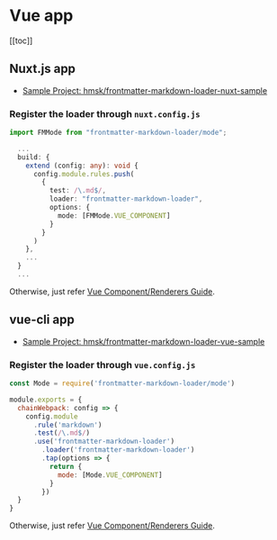 # Vue app

[[toc]]

## Nuxt.js app

- [Sample Project: hmsk/frontmatter-markdown-loader-nuxt-sample](https://github.com/hmsk/frontmatter-markdown-loader-nuxt-sample)

### Register the loader through `nuxt.config.js`

```ts
import FMMode from "frontmatter-markdown-loader/mode";

  ...
  build: {
    extend (config: any): void {
      config.module.rules.push(
        {
          test: /\.md$/,
          loader: "frontmatter-markdown-loader",
          options: {
            mode: [FMMode.VUE_COMPONENT]
          }
        }
      )
    },
    ...
  }
  ...
```

Otherwise, just refer [Vue Component/Renderers Guide](/vue).

## vue-cli app

- [Sample Project: hmsk/frontmatter-markdown-loader-vue-sample](https://github.com/hmsk/frontmatter-markdown-loader-vue-sample)

### Register the loader through `vue.config.js`

```js
const Mode = require('frontmatter-markdown-loader/mode')

module.exports = {
  chainWebpack: config => {
    config.module
      .rule('markdown')
      .test(/\.md$/)
      .use('frontmatter-markdown-loader')
        .loader('frontmatter-markdown-loader')
        .tap(options => {
          return {
            mode: [Mode.VUE_COMPONENT]
          }
        })
  }
}
```

Otherwise, just refer [Vue Component/Renderers Guide](/vue).

